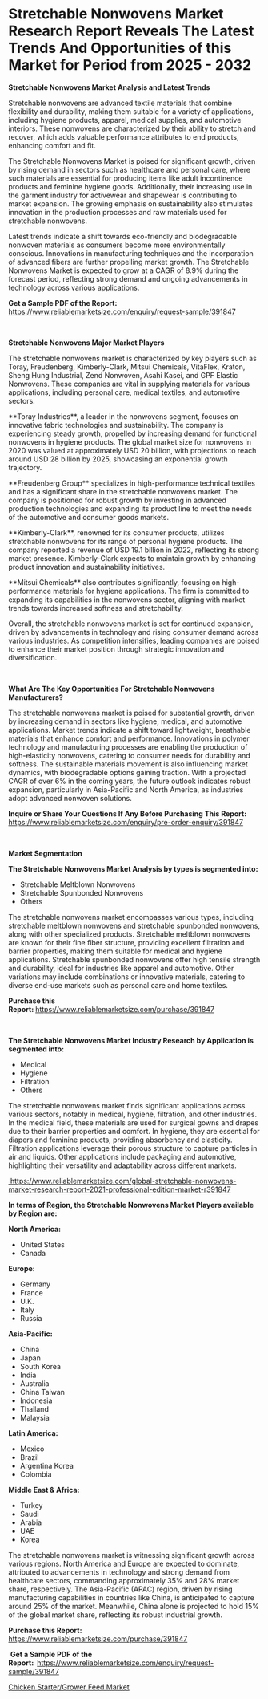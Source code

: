 <p><h1>Stretchable Nonwovens Market Research Report Reveals The Latest Trends And Opportunities of this Market for Period from 2025 - 2032</h1></p><p><strong>Stretchable Nonwovens Market Analysis and Latest Trends</strong></p>
<p><p>Stretchable nonwovens are advanced textile materials that combine flexibility and durability, making them suitable for a variety of applications, including hygiene products, apparel, medical supplies, and automotive interiors. These nonwovens are characterized by their ability to stretch and recover, which adds valuable performance attributes to end products, enhancing comfort and fit.</p><p>The Stretchable Nonwovens Market is poised for significant growth, driven by rising demand in sectors such as healthcare and personal care, where such materials are essential for producing items like adult incontinence products and feminine hygiene goods. Additionally, their increasing use in the garment industry for activewear and shapewear is contributing to market expansion. The growing emphasis on sustainability also stimulates innovation in the production processes and raw materials used for stretchable nonwovens.</p><p>Latest trends indicate a shift towards eco-friendly and biodegradable nonwoven materials as consumers become more environmentally conscious. Innovations in manufacturing techniques and the incorporation of advanced fibers are further propelling market growth. The Stretchable Nonwovens Market is expected to grow at a CAGR of 8.9% during the forecast period, reflecting strong demand and ongoing advancements in technology across various applications.</p></p>
<p><strong>Get a Sample PDF of the Report:&nbsp;</strong> <a href="https://www.reliablemarketsize.com/enquiry/request-sample/391847?utm_campaign=1952&utm_medium=2&utm_source=Github&utm_content=ia&utm_term=16012025&utm_id=stretchable-nonwovens">https://www.reliablemarketsize.com/enquiry/request-sample/391847</a></p>
<p>&nbsp;</p>
<p><strong>Stretchable Nonwovens Major Market Players</strong></p>
<p><p>The stretchable nonwovens market is characterized by key players such as Toray, Freudenberg, Kimberly-Clark, Mitsui Chemicals, VitaFlex, Kraton, Sheng Hung Industrial, Zend Nonwoven, Asahi Kasei, and GPF Elastic Nonwovens. These companies are vital in supplying materials for various applications, including personal care, medical textiles, and automotive sectors.</p><p>**Toray Industries**, a leader in the nonwovens segment, focuses on innovative fabric technologies and sustainability. The company is experiencing steady growth, propelled by increasing demand for functional nonwovens in hygiene products. The global market size for nonwovens in 2020 was valued at approximately USD 20 billion, with projections to reach around USD 28 billion by 2025, showcasing an exponential growth trajectory.</p><p>**Freudenberg Group** specializes in high-performance technical textiles and has a significant share in the stretchable nonwovens market. The company is positioned for robust growth by investing in advanced production technologies and expanding its product line to meet the needs of the automotive and consumer goods markets.</p><p>**Kimberly-Clark**, renowned for its consumer products, utilizes stretchable nonwovens for its range of personal hygiene products. The company reported a revenue of USD 19.1 billion in 2022, reflecting its strong market presence. Kimberly-Clark expects to maintain growth by enhancing product innovation and sustainability initiatives.</p><p>**Mitsui Chemicals** also contributes significantly, focusing on high-performance materials for hygiene applications. The firm is committed to expanding its capabilities in the nonwovens sector, aligning with market trends towards increased softness and stretchability.</p><p>Overall, the stretchable nonwovens market is set for continued expansion, driven by advancements in technology and rising consumer demand across various industries. As competition intensifies, leading companies are poised to enhance their market position through strategic innovation and diversification.</p></p>
<p>&nbsp;</p>
<p><strong>What Are The Key Opportunities For Stretchable Nonwovens Manufacturers?</strong></p>
<p><p>The stretchable nonwovens market is poised for substantial growth, driven by increasing demand in sectors like hygiene, medical, and automotive applications. Market trends indicate a shift toward lightweight, breathable materials that enhance comfort and performance. Innovations in polymer technology and manufacturing processes are enabling the production of high-elasticity nonwovens, catering to consumer needs for durability and softness. The sustainable materials movement is also influencing market dynamics, with biodegradable options gaining traction. With a projected CAGR of over 6% in the coming years, the future outlook indicates robust expansion, particularly in Asia-Pacific and North America, as industries adopt advanced nonwoven solutions.</p></p>
<p><strong>Inquire or Share Your Questions If Any Before Purchasing This Report:</strong> <a href="https://www.reliablemarketsize.com/enquiry/pre-order-enquiry/391847?utm_campaign=1952&utm_medium=2&utm_source=Github&utm_content=ia&utm_term=16012025&utm_id=stretchable-nonwovens">https://www.reliablemarketsize.com/enquiry/pre-order-enquiry/391847</a></p>
<p>&nbsp;</p>
<p><strong>Market Segmentation</strong></p>
<p><strong>The Stretchable Nonwovens Market Analysis by types is segmented into:</strong></p>
<p><ul><li>Stretchable Meltblown Nonwovens</li><li>Stretchable Spunbonded Nonwovens</li><li>Others</li></ul></p>
<p><p>The stretchable nonwovens market encompasses various types, including stretchable meltblown nonwovens and stretchable spunbonded nonwovens, along with other specialized products. Stretchable meltblown nonwovens are known for their fine fiber structure, providing excellent filtration and barrier properties, making them suitable for medical and hygiene applications. Stretchable spunbonded nonwovens offer high tensile strength and durability, ideal for industries like apparel and automotive. Other variations may include combinations or innovative materials, catering to diverse end-use markets such as personal care and home textiles.</p></p>
<p><strong>Purchase this Report:&nbsp;</strong><a href="https://www.reliablemarketsize.com/purchase/391847?utm_campaign=1952&utm_medium=2&utm_source=Github&utm_content=ia&utm_term=16012025&utm_id=stretchable-nonwovens">https://www.reliablemarketsize.com/purchase/391847</a></p>
<p>&nbsp;</p>
<p><strong>The Stretchable Nonwovens Market Industry Research by Application is segmented into:</strong></p>
<p><ul><li>Medical</li><li>Hygiene</li><li>Filtration</li><li>Others</li></ul></p>
<p><p>The stretchable nonwovens market finds significant applications across various sectors, notably in medical, hygiene, filtration, and other industries. In the medical field, these materials are used for surgical gowns and drapes due to their barrier properties and comfort. In hygiene, they are essential for diapers and feminine products, providing absorbency and elasticity. Filtration applications leverage their porous structure to capture particles in air and liquids. Other applications include packaging and automotive, highlighting their versatility and adaptability across different markets.</p></p>
<p><a href="https://www.reliablemarketsize.com/global-stretchable-nonwovens-market-research-report-2021-professional-edition-market-r391847?utm_campaign=1952&utm_medium=2&utm_source=Github&utm_content=ia&utm_term=16012025&utm_id=stretchable-nonwovens">&nbsp;https://www.reliablemarketsize.com/global-stretchable-nonwovens-market-research-report-2021-professional-edition-market-r391847</a></p>
<p><strong>In terms of Region, the Stretchable Nonwovens Market Players available by Region are:</strong></p>
<p>
    <p> <strong> North America: </strong>
        <ul>
            <li>United States</li>
            <li>Canada</li>
        </ul>
        </p> 
    <p> <strong> Europe: </strong>
        <ul>
            <li>Germany</li>
            <li>France</li>
            <li>U.K.</li>
            <li>Italy</li>
            <li>Russia</li>
        </ul>
        </p> 
    <p> <strong> Asia-Pacific: </strong>
        <ul>
            <li>China</li>
            <li>Japan</li>
            <li>South Korea</li>
            <li>India</li>
            <li>Australia</li>
            <li>China Taiwan</li>
            <li>Indonesia</li>
            <li>Thailand</li>
            <li>Malaysia</li>
        </ul>
        </p> 
    <p> <strong> Latin America: </strong>
        <ul>
            <li>Mexico</li>
            <li>Brazil</li>
            <li>Argentina Korea</li>
            <li>Colombia</li>
        </ul>
        </p> 
    <p> <strong> Middle East & Africa: </strong>
        <ul>
            <li>Turkey</li>
            <li>Saudi</li>
            <li>Arabia</li>
            <li>UAE</li>
            <li>Korea</li>
        </ul>
    </p>
    </p>
<p><p>The stretchable nonwovens market is witnessing significant growth across various regions. North America and Europe are expected to dominate, attributed to advancements in technology and strong demand from healthcare sectors, commanding approximately 35% and 28% market share, respectively. The Asia-Pacific (APAC) region, driven by rising manufacturing capabilities in countries like China, is anticipated to capture around 25% of the market. Meanwhile, China alone is projected to hold 15% of the global market share, reflecting its robust industrial growth.</p></p>
<p><strong>Purchase this Report: </strong><a href="https://www.reliablemarketsize.com/purchase/391847?utm_campaign=1952&utm_medium=2&utm_source=Github&utm_content=ia&utm_term=16012025&utm_id=stretchable-nonwovens">https://www.reliablemarketsize.com/purchase/391847</a></p>
<p>&nbsp;<strong>Get a Sample PDF of the Report:&nbsp;&nbsp;</strong><a href="https://www.reliablemarketsize.com/enquiry/request-sample/391847?utm_campaign=1952&utm_medium=2&utm_source=Github&utm_content=ia&utm_term=16012025&utm_id=stretchable-nonwovens">https://www.reliablemarketsize.com/enquiry/request-sample/391847</a></p>
<p><strong></strong></p>
<p><p><a href="https://github.com/dringals/Market-Research-Report-List-6/blob/main/chicken-startergrower-feed-market.md?utm_campaign=1952&utm_medium=2&utm_source=Github&utm_content=ia&utm_term=16012025&utm_id=stretchable-nonwovens">Chicken Starter/Grower Feed Market</a></p></p>